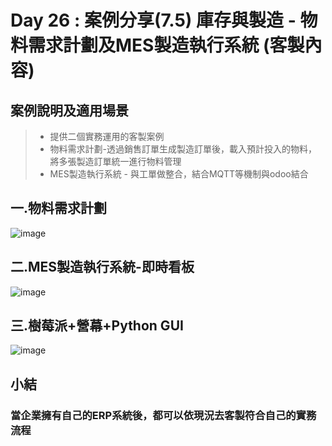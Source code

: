 # Day 26 : 案例分享(7.5) 庫存與製造 - 物料需求計劃及MES製造執行系統 (客製內容)

## 案例說明及適用場景
>- 提供二個實務運用的客製案例
>- 物料需求計劃-透過銷售訂單生成製造訂單後，載入預計投入的物料，將多張製造訂單統一進行物料管理
>- MES製造執行系統 - 與工單做整合，結合MQTT等機制與odoo結合

## 一.物料需求計劃
![image](https://user-images.githubusercontent.com/1887931/136353512-1baac354-3f7b-450b-b8a3-37b9930e8832.png)
## 二.MES製造執行系統-即時看板
![image](https://user-images.githubusercontent.com/1887931/136353945-ca25df09-1673-45f3-9596-0479e11d3277.png)

## 三.樹莓派+營幕+Python GUI
![image](https://user-images.githubusercontent.com/1887931/136354369-f1cbd8c9-ef05-4e9c-8ca5-db4e25afb0a3.png)


## 小結
### 當企業擁有自己的ERP系統後，都可以依現況去客製符合自己的實務流程